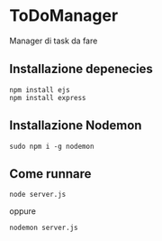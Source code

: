 # ToDoManager

Manager di task da fare

## Installazione depenecies

```
npm install ejs
npm install express
```

## Installazione Nodemon
```
sudo npm i -g nodemon
```

## Come runnare
```
node server.js
```
oppure
```
nodemon server.js
```
